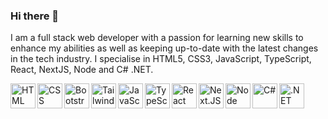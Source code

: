 ### Hi there 👋

I am a full stack web developer with a passion for learning new skills to enhance my abilities as well as keeping up-to-date with the latest changes in the tech industry. I specialise in HTML5, CSS3, JavaScript, TypeScript, React, NextJS, Node and C# .NET.

<img src="https://cdn.jsdelivr.net/gh/devicons/devicon/icons/html5/html5-original-wordmark.svg" alt="HTML" width=40 align="left" />
<img src="https://cdn.jsdelivr.net/gh/devicons/devicon/icons/css3/css3-original-wordmark.svg" alt="CSS" width=40 align="left" />
<img src="https://cdn.jsdelivr.net/gh/devicons/devicon/icons/bootstrap/bootstrap-original.svg" alt="Bootstrap" width=40 align="left" />
<img src="https://cdn.jsdelivr.net/gh/devicons/devicon/icons/tailwindcss/tailwindcss-plain.svg" alt="TailwindCSS" width=40 align="left" />
<img src="https://cdn.jsdelivr.net/gh/devicons/devicon/icons/javascript/javascript-original.svg" alt="JavaScript" width=40 align="left" />
<img src="https://cdn.jsdelivr.net/gh/devicons/devicon/icons/typescript/typescript-original.svg" alt="TypeScript" width=40 align="left" />
<img src="https://cdn.jsdelivr.net/gh/devicons/devicon/icons/react/react-original.svg" alt="React" width=40 align="left" />
<img src="https://cdn.jsdelivr.net/gh/devicons/devicon/icons/nextjs/nextjs-original.svg" alt="Next.JS" width=40 align="left" />
<img src="https://cdn.jsdelivr.net/gh/devicons/devicon/icons/nodejs/nodejs-original.svg" alt="Node" width=40 align="left" />
<img src="https://cdn.jsdelivr.net/gh/devicons/devicon/icons/csharp/csharp-original.svg" alt="C#" width=40 align="left" />
<img src="https://cdn.jsdelivr.net/gh/devicons/devicon/icons/dotnetcore/dotnetcore-original.svg" alt=".NET Core" width=40 align="left" />

<!--
**rsheppard-dev/rsheppard-dev** is a ✨ _special_ ✨ repository because its `README.md` (this file) appears on your GitHub profile.

Here are some ideas to get you started:

- 🔭 I’m currently working on ...
- 🌱 I’m currently learning ...
- 👯 I’m looking to collaborate on ...
- 🤔 I’m looking for help with ...
- 💬 Ask me about ...
- 📫 How to reach me: ...
- 😄 Pronouns: ...
- ⚡ Fun fact: ...
-->
